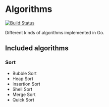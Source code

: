 # Algorithms

[![Build Status](https://travis-ci.org/MarcoTomasRodriguez/sort.svg?branch=master)](https://travis-ci.org/MarcoTomasRodriguez/sort)

Different kinds of algorithms implemented in Go.

## Included algorithms

### Sort

* Bubble Sort
* Heap Sort
* Insertion Sort
* Shell Sort
* Merge Sort
* Quick Sort
